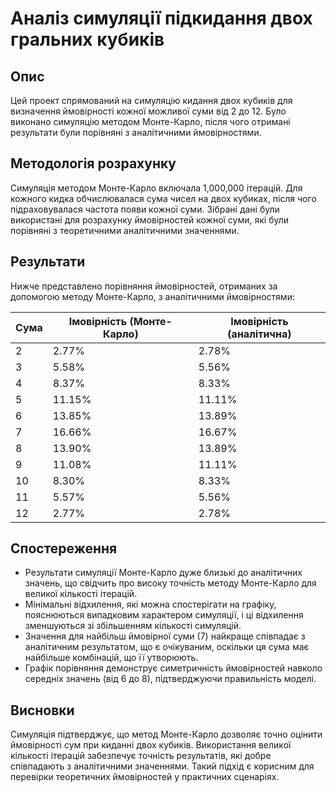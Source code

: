 # Аналіз симуляції підкидання двох гральних кубиків

## Опис
Цей проект спрямований на симуляцію кидання двох кубиків для визначення ймовірності кожної можливої суми від 2 до 12. Було виконано симуляцію методом Монте-Карло, після чого отримані результати були порівняні з аналітичними ймовірностями.

## Методологія розрахунку
Симуляція методом Монте-Карло включала 1,000,000 ітерацій. Для кожного кидка обчислювалася сума чисел на двох кубиках, після чого підраховувалася частота появи кожної суми. Зібрані дані були використані для розрахунку ймовірностей кожної суми, які були порівняні з теоретичними аналітичними значеннями.

## Результати
Нижче представлено порівняння ймовірностей, отриманих за допомогою методу Монте-Карло, з аналітичними ймовірностями:

| Сума | Імовірність (Монте-Карло)   | Імовірність (аналітична) |
|------|-----------------------------|--------------------------|
| 2    | 2.77%                       | 2.78%                    |
| 3    | 5.58%                       | 5.56%                    |
| 4    | 8.37%                       | 8.33%                    |
| 5    | 11.15%                      | 11.11%                   |
| 6    | 13.85%                      | 13.89%                   |
| 7    | 16.66%                      | 16.67%                   |
| 8    | 13.90%                      | 13.89%                   |
| 9    | 11.08%                      | 11.11%                   |
| 10   | 8.30%                       | 8.33%                    |
| 11   | 5.57%                       | 5.56%                    |
| 12   | 2.77%                       | 2.78%                    |

## Спостереження
- Результати симуляції Монте-Карло дуже близькі до аналітичних значень, що свідчить про високу точність методу Монте-Карло для великої кількості ітерацій.
- Мінімальні відхилення, які можна спостерігати на графіку, пояснюються випадковим характером симуляції, і ці відхилення зменшуються зі збільшенням кількості симуляцій.
- Значення для найбільш ймовірної суми (7) найкраще співпадає з аналітичним результатом, що є очікуваним, оскільки ця сума має найбільше комбінацій, що її утворюють.
- Графік порівняння демонструє симетричність ймовірностей навколо середніх значень (від 6 до 8), підтверджуючи правильність моделі.

## Висновки
Симуляція підтверджує, що метод Монте-Карло дозволяє точно оцінити ймовірності сум при киданні двох кубиків. Використання великої кількості ітерацій забезпечує точність результатів, які добре співпадають з аналітичними значеннями. Такий підхід є корисним для перевірки теоретичних ймовірностей у практичних сценаріях.
